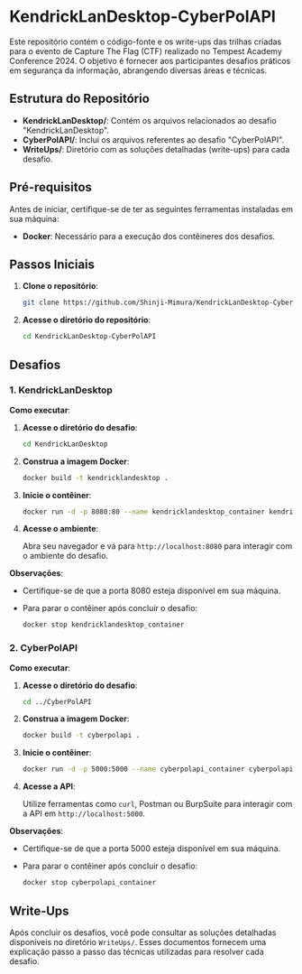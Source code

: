 # KendrickLanDesktop-CyberPolAPI

Este repositório contém o código-fonte e os write-ups das trilhas criadas para o evento de Capture The Flag (CTF) realizado no Tempest Academy Conference 2024. O objetivo é fornecer aos participantes desafios práticos em segurança da informação, abrangendo diversas áreas e técnicas.

## Estrutura do Repositório

- **KendrickLanDesktop/**: Contém os arquivos relacionados ao desafio "KendrickLanDesktop".
- **CyberPolAPI/**: Inclui os arquivos referentes ao desafio "CyberPolAPI".
- **WriteUps/**: Diretório com as soluções detalhadas (write-ups) para cada desafio.

## Pré-requisitos

Antes de iniciar, certifique-se de ter as seguintes ferramentas instaladas em sua máquina:

- **Docker**: Necessário para a execução dos contêineres dos desafios.

## Passos Iniciais

1. **Clone o repositório**:

   ```bash
   git clone https://github.com/Shinji-Mimura/KendrickLanDesktop-CyberPolAPI.git
   ```

2. **Acesse o diretório do repositório**:

   ```bash
   cd KendrickLanDesktop-CyberPolAPI
   ```

## Desafios

### 1. KendrickLanDesktop

**Como executar**:

1. **Acesse o diretório do desafio**:

   ```bash
   cd KendrickLanDesktop
   ```

2. **Construa a imagem Docker**:

   ```bash
   docker build -t kendricklandesktop .
   ```

3. **Inicie o contêiner**:

   ```bash
   docker run -d -p 8080:80 --name kendricklandesktop_container kendricklandesktop
   ```

4. **Acesse o ambiente**:

   Abra seu navegador e vá para `http://localhost:8080` para interagir com o ambiente do desafio.

**Observações**:

- Certifique-se de que a porta 8080 esteja disponível em sua máquina.
- Para parar o contêiner após concluir o desafio:

   ```bash
   docker stop kendricklandesktop_container
   ```

### 2. CyberPolAPI

**Como executar**:

1. **Acesse o diretório do desafio**:

   ```bash
   cd ../CyberPolAPI
   ```

2. **Construa a imagem Docker**:

   ```bash
   docker build -t cyberpolapi .
   ```

3. **Inicie o contêiner**:

   ```bash
   docker run -d -p 5000:5000 --name cyberpolapi_container cyberpolapi
   ```

4. **Acesse a API**:

   Utilize ferramentas como `curl`, Postman ou BurpSuite para interagir com a API em `http://localhost:5000`.

**Observações**:

- Certifique-se de que a porta 5000 esteja disponível em sua máquina.
- Para parar o contêiner após concluir o desafio:

   ```bash
   docker stop cyberpolapi_container
   ```

## Write-Ups

Após concluir os desafios, você pode consultar as soluções detalhadas disponíveis no diretório `WriteUps/`. Esses documentos fornecem uma explicação passo a passo das técnicas utilizadas para resolver cada desafio.
